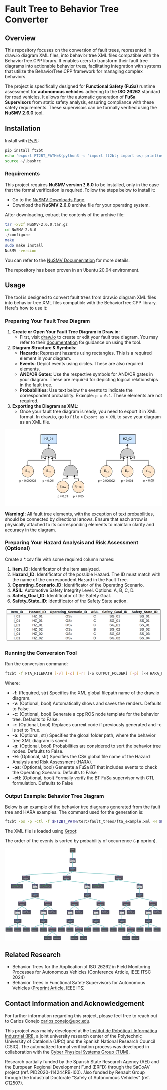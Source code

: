 # Fault Tree to Behavior Tree Converter

## Overview

This repository focuses on the conversion of fault trees, represented in draw.io diagram XML files, into behavior tree XML files compatible with the BehaviorTree.CPP library. It enables users to transform their fault tree diagrams into actionable behavior trees, facilitating integration with systems that utilize the BehaviorTree.CPP framework for managing complex behaviors.

The project is specifically designed for **Functional Safety (FuSa)** runtime assessment for **autonomous vehicles**, adhering to the **ISO 26262** standard for road vehicles. It allows for the automatic generation of **FuSa Supervisors** from static safety analysis, ensuring compliance with these safety requirements. These supervisors can be formally verified using the **NuSMV 2.6.0** tool.

## Installation

Install with [PyPI](https://pypi.org/project/ft2bt/):

```bash
pip install ft2bt
echo 'export FT2BT_PATH=$(python3 -c "import ft2bt; import os; print(os.path.dirname(ft2bt.__file__))")' >> ~/.bashrc
source ~/.bashrc
```

### Requirements

This project requires **NuSMV version 2.6.0** to be installed, only in the case that the formal verification is required. Follow the steps below to install it:

- Go to the [NuSMV Downloads Page](https://nusmv.fbk.eu/downloads.html).
- Download the **NuSMV 2.6.0** archive file for your operating system.

After downloading, extract the contents of the archive file:

```bash
tar -xvzf NuSMV-2.6.0.tar.gz
cd NuSMV-2.6.0
./configure
make
sudo make install
NuSMV -version
```

You can refer to the [NuSMV Documentation](https://nusmv.fbk.eu/userman/v26/nusmv.pdf) for more details.

The repository has been proven in an Ubuntu 20.04 environment.

## Usage

The tool is designed to convert fault trees from draw.io diagram XML files into behavior tree XML files compatible with the BehaviorTree.CPP library. Here's how to use it:

### Preparing Your Fault Tree Diagram

1. **Create or Open Your Fault Tree Diagram in Draw.io**:
    * First, visit [draw.io](https://draw.io/) to create or edit your fault tree diagram. You may refer to their [documentation](https://www.drawio.com/doc/) for guidance on using the tool.
2. **Diagram Structure & Symbols**:
    * **Hazards**: Represent hazards using rectangles. This is a required element in your diagram.
    * **Events**: Depict events using circles. These are also required elements.
    * **AND/OR Gates**: Use the respective symbols for AND/OR gates in your diagram. These are required for depicting logical relationships in the fault tree.
    * **Probabilities**: Use text below the events to indicate the correspondent probability. Example: `p = 0.1`. These elements are not required.
3. **Exporting the Diagram as XML**:
    * Once your fault tree diagram is ready, you need to export it in XML format. In draw.io, go to `File` > `Export as` > `XML` to save your diagram as an XML file.

<p align="center">
  <img src="https://raw.githubusercontent.com/cconejob/ft2bt_converter/master/ft2bt/test/fault_trees/fta_example.png" alt="Fault Tree Example">
</p>

**Warning!**: All fault tree elements, with the exception of text probabilities, should be connected by directional arrows. Ensure that each arrow is physically attached to its corresponding elements to maintain clarity and accuracy in the diagram.

### Preparing Your Hazard Analysis and Risk Assessment (Optional)

Create a *.csv file with some required column names:

1. **Item_ID**: Identificator of the Item analyzed.
2. **Hazard_ID**:  Identificator of the possible Hazard. The ID must match with the name of the correspondent Hazard in the Fault Tree.
3. **Operating_Scenario_ID**: Identificator of the Operating Scenario.
4. **ASIL**: Automotive Safety Integrity Level. Options: A, B, C, D.
5. **Safety_Goal_ID**: Identificator of the Safety Goal.
5. **Safety_State_ID**: Identificator of the Safety State action.

<p align="center">
  <img src="https://raw.githubusercontent.com/cconejob/ft2bt_converter/master/ft2bt/test/hara/hara_example.png" alt="HARA Example">
</p>

### Running the Conversion Tool

Run the conversion command:

```bash
ft2bt -f FTA_FILEPATH [-v] [-c] [-r] [-o OUTPUT_FOLDER] [-p] [-H HARA_FILEPATH] [-os] [-ctl]
```

Where:

- **-f**: (Required, str) Specifies the XML global filepath name of the draw.io diagram.
- **-v**: (Optional, bool) Automatically shows and saves the renders. Defaults to False.
- **-c**: (Optional, bool) Generate a cpp ROS node template for the behavior tree. Defaults to False.
- **-r**: (Optional, bool) Replaces current code if previously generated and -c is set to True.
- **-o**: (Optional, str) Specifies the global folder path, where the behavior tree XML diagram is saved.
- **-p**: (Optional, bool) Probabilities are considered to sort the behavior tree nodes. Defaults to False.
- **-H**: (Optional, str) Specifies the CSV global file name of the Hazard Analysis and Risk Assessment (HARA).
- **-os**: (Optional, bool) Generate a FuSa BT that includes events to check the Operating Scenario. Defaults to False
- **-ctl**: (Optional, bool) Formally verify the BT FuSa supervisor with CTL formulation. Defaults to False

### Output Example: Behavior Tree Diagram

Below is an example of the behavior tree diagrams generated from the fault tree and HARA examples. The command used for the generation is:

```bash
ft2bt -os -p -ctl -f $FT2BT_PATH/test/fault_trees/fta_example.xml -H $FT2BT_PATH/test/hara/hara_example.csv -o $FT2BT_PATH/test/behavior_trees
```

The XML file is loaded using [Groot](https://github.com/BehaviorTree/Groot):

The order of the events is sorted by probability of occurrence (**-p** oprion).

<p align="center">
  <img src="https://raw.githubusercontent.com/cconejob/ft2bt_converter/master/ft2bt/test/behavior_trees/render/BT_hz_01.svg" alt="Behavior Tree Conversion Example"> <!-- or you can set the height instead -->
</p>

## Related Research

- Behavior Trees for the Application of ISO 26262 in Field Monitoring Processes for Autonomous Vehicles (Conference Article, IEEE ITSC 2024)
- Behavior Trees in Functional Safety Supervisors for Autonomous Vehicles ([Preprint Article](https://arxiv.org/abs/2410.02469), IEEE ITS)

## Contact Information and Acknowledgement

For further information regarding this project, please feel free to reach out to Carlos Conejo [carlos.conejo@upc.edu](mailto:carlos.conejo@upc.edu).

This project was mainly developed at the [Institut de Robòtica i Informàtica Industrial (IRI)](https://www.iri.upc.edu/), a joint university research center of the Polytechnic University of Catalonia (UPC) and the Spanish National Research Council (CSIC). The automatized formal verification process was developed in collaboration with the  [Cyber Physical Systems Group (TUM)](https://www.ce.cit.tum.de/cps/home/).

Research partially funded by the Spanish State Research Agency (AEI) and the European Regional Development Fund (ERFD) through the SaCoAV project (ref. PID2020-114244RB-I00). Also funded by Renault Group through the Industrial Doctorate "Safety of Autonomous Vehicles" (ref. C12507).
